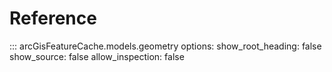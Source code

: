 # Reference

::: arcGisFeatureCache.models.geometry
    options:
      show_root_heading: false
      show_source: false
      allow_inspection: false
